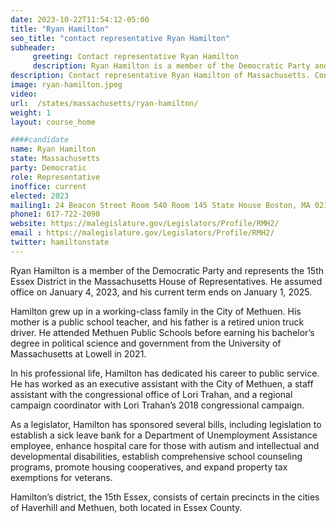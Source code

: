 ```yaml
---
date: 2023-10-22T11:54:12-05:00
title: "Ryan Hamilton"
seo_title: "contact representative Ryan Hamilton"
subheader:
     greeting: Contact representative Ryan Hamilton
     description: Ryan Hamilton is a member of the Democratic Party and represents the 15th Essex District in the Massachusetts House of Representatives. He assumed office on January 4, 2023, and his current term ends on January 1, 2025.
description: Contact representative Ryan Hamilton of Massachusetts. Contact information for Ryan Hamilton includes email address, phone number, and mailing address.
image: ryan-hamilton.jpeg
video:
url:  /states/massachusetts/ryan-hamilton/
weight: 1
layout: course_home

####candidate
name: Ryan Hamilton
state: Massachusetts
party: Democratic
role: Representative
inoffice: current
elected: 2023
mailing1: 24 Beacon Street Room 540 Room 145 State House Boston, MA 02133
phone1: 617-722-2090
website: https://malegislature.gov/Legislators/Profile/RMH2/
email : https://malegislature.gov/Legislators/Profile/RMH2/
twitter: hamiltonstate
---
```


Ryan Hamilton is a member of the Democratic Party and represents the 15th Essex District in the Massachusetts House of Representatives. He assumed office on January 4, 2023, and his current term ends on January 1, 2025.

Hamilton grew up in a working-class family in the City of Methuen. His mother is a public school teacher, and his father is a retired union truck driver. He attended Methuen Public Schools before earning his bachelor’s degree in political science and government from the University of Massachusetts at Lowell in 2021.

In his professional life, Hamilton has dedicated his career to public service. He has worked as an executive assistant with the City of Methuen, a staff assistant with the congressional office of Lori Trahan, and a regional campaign coordinator with Lori Trahan’s 2018 congressional campaign.

As a legislator, Hamilton has sponsored several bills, including legislation to establish a sick leave bank for a Department of Unemployment Assistance employee, enhance hospital care for those with autism and intellectual and developmental disabilities, establish comprehensive school counseling programs, promote housing cooperatives, and expand property tax exemptions for veterans.

Hamilton’s district, the 15th Essex, consists of certain precincts in the cities of Haverhill and Methuen, both located in Essex County.
